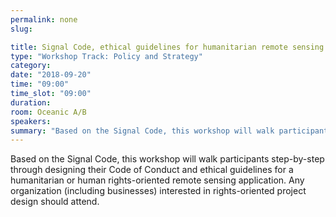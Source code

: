 ```yaml
---
permalink: none
slug:

title: Signal Code, ethical guidelines for humanitarian remote sensing
type: "Workshop Track: Policy and Strategy"
category:
date: "2018-09-20"
time: "09:00"
time_slot: "09:00"
duration:
room: Oceanic A/B
speakers:
summary: "Based on the Signal Code, this workshop will walk participants step-by-step through designing their Code of Conduct and ethical guidelines for a humanitarian or human rights-oriented remote sensing application. Any organization (including businesses) interested in rights-oriented project design should attend."
---
```

Based on the Signal Code, this workshop will walk participants step-by-step through designing their Code of Conduct and ethical guidelines for a humanitarian or human rights-oriented remote sensing application. Any organization (including businesses) interested in rights-oriented project design should attend.
